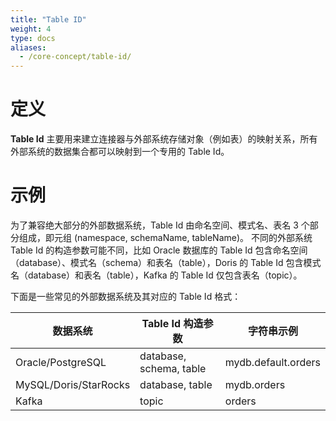 ```yaml
---
title: "Table ID"
weight: 4
type: docs
aliases:
  - /core-concept/table-id/
---
```

<!--
Licensed to the Apache Software Foundation (ASF) under one
or more contributor license agreements.  See the NOTICE file
distributed with this work for additional information
regarding copyright ownership.  The ASF licenses this file
to you under the Apache License, Version 2.0 (the
"License"); you may not use this file except in compliance
with the License.  You may obtain a copy of the License at

  http://www.apache.org/licenses/LICENSE-2.0

Unless required by applicable law or agreed to in writing,
software distributed under the License is distributed on an
"AS IS" BASIS, WITHOUT WARRANTIES OR CONDITIONS OF ANY
KIND, either express or implied.  See the License for the
specific language governing permissions and limitations
under the License.
-->

# 定义

**Table Id** 主要用来建立连接器与外部系统存储对象（例如表）的映射关系，所有外部系统的数据集合都可以映射到一个专用的 Table Id。

# 示例

为了兼容绝大部分的外部数据系统，Table Id 由命名空间、模式名、表名 3 个部分组成，即元组 (namespace, schemaName, tableName)。
不同的外部系统 Table Id 的构造参数可能不同，比如 Oracle 数据库的 Table Id 包含命名空间（database）、模式名（schema）和表名（table），Doris 的 Table Id 包含模式名（database）和表名（table），Kafka 的 Table Id 仅包含表名（topic）。

下面是一些常见的外部数据系统及其对应的 Table Id 格式：

| 数据系统                  | Table Id 构造参数           | 字符串示例               |
|-----------------------|-------------------------|---------------------|
| Oracle/PostgreSQL     | database, schema, table | mydb.default.orders |
| MySQL/Doris/StarRocks | database, table         | mydb.orders         |
| Kafka                 | topic                   | orders              |
